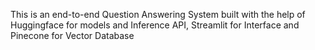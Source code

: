 This is an end-to-end Question Answering System built with the help of Huggingface for models and Inference API, Streamlit for Interface and Pinecone for Vector Database
